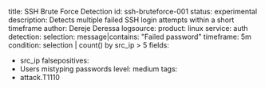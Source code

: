 title: SSH Brute Force Detection
id: ssh-bruteforce-001
status: experimental
description: Detects multiple failed SSH login attempts within a short timeframe
author: Dereje Deressa
logsource:
  product: linux
  service: auth
detection:
  selection:
    message|contains: "Failed password"
  timeframe: 5m
  condition: selection | count() by src_ip > 5
fields:
  - src_ip
falsepositives:
  - Users mistyping passwords
level: medium
tags:
  - attack.T1110
